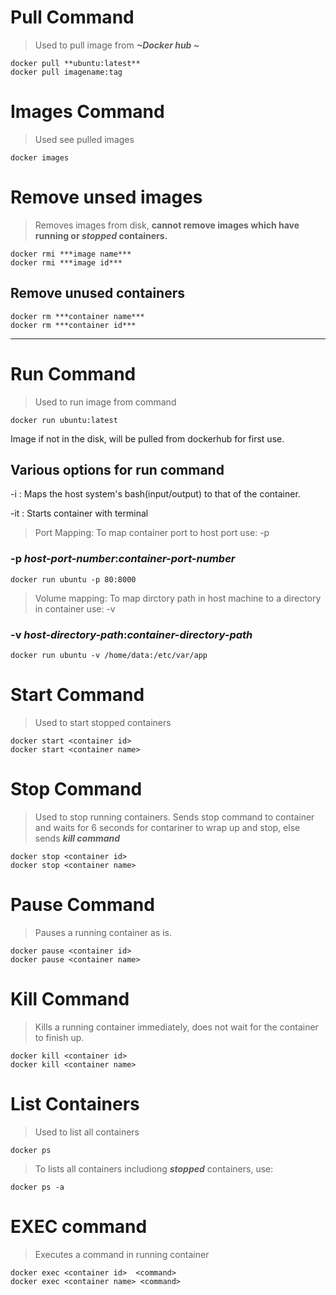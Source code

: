 # Pull Command
>Used to pull image from ***~Docker hub ~***
~~~
docker pull **ubuntu:latest**
docker pull imagename:tag
~~~

# Images Command
>Used see pulled images
~~~ 
docker images
~~~
# Remove unsed images 
>Removes images from disk, **cannot remove images which have running or *stopped* containers.**
~~~
docker rmi ***image name***
docker rmi ***image id***
~~~
## Remove unused containers
~~~
docker rm ***container name***
docker rm ***container id***
~~~
***

# Run Command
>Used to run image from command
~~~
docker run ubuntu:latest
~~~
Image if not in the disk, will be pulled from dockerhub for first use.

## Various options for run command

-i : Maps the host system's bash(input/output) to that of the container.

-it : Starts container with terminal

>Port Mapping: To map container port to host port use: -p 
### **-p** ***host-port-number***:***container-port-number***
~~~
docker run ubuntu -p 80:8000
~~~
>Volume mapping: To map dirctory path in host machine to a directory in container use: -v
### **-v** ***host-directory-path***:***container-directory-path***
~~~
docker run ubuntu -v /home/data:/etc/var/app
~~~

# Start Command
>Used to start stopped containers
~~~
docker start <container id>
docker start <container name>
~~~
# Stop Command
>Used to stop running containers.
>Sends stop command to container and waits for 6 seconds for contariner to wrap up and stop, else sends ***kill command***
~~~
docker stop <container id>
docker stop <container name>
~~~
# Pause Command
>Pauses a running container as is.
~~~
docker pause <container id>
docker pause <container name>
~~~
# Kill Command
>Kills a running container immediately, does not wait for the container to finish up.
~~~
docker kill <container id>
docker kill <container name>
~~~
# List Containers
>Used to list all containers
~~~
docker ps
~~~
>To lists all containers includiong ***stopped*** containers, use:
~~~
docker ps -a
~~~

# EXEC command
>Executes a command in running container
~~~
docker exec <container id>  <command>
docker exec <container name> <command>
~~~